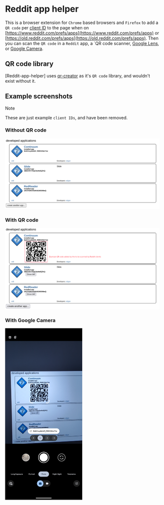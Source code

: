 # Reddit app helper

This is a browser extension for `Chrome` based browsers and `Firefox` to add a `QR code` per [client ID](https://github.com/edgan/Slide/blob/master/SETUP.md#reddit-client-id) to the page when on [https://www.reddit.com/prefs/apps](https://www.reddit.com/prefs/apps) or [https://old.reddit.com/prefs/apps](https://old.reddit.com/prefs/apps). Then you can scan the `QR code` in a `Reddit` app, a `QR code scanner, [Google Lens](https://play.google.com/store/apps/details?id=com.google.ar.lens&hl=en_US), or [Google Camera](https://play.google.com/store/apps/details?id=com.google.android.GoogleCamera&hl=en_US).

## QR code library
[Reddit-app-helper] uses [qr-creator](https://github.com/nimiq/qr-creator) as it's `QR code` library, and wouldn't exist without it.

## Example screenshots

> [!NOTE]
>
> These are just example `client IDs`, and have been removed.

### Without QR code
![Without QR code](/screenshots/example-without-qr-code.png)

### With QR code
![With QR code](/screenshots/example-with-qr-code.png)

### With Google Camera
<img src="screenshots/example-with-google-camera.png"  width=50% height=50%>
